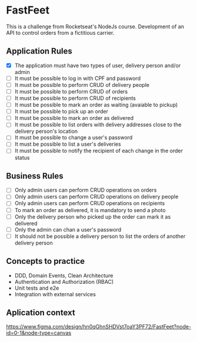 # FastFeet

This is a challenge from Rocketseat's NodeJs course. Development of an API to control orders from a fictitious carrier.

## Application Rules

- [x] The application must have two types of user, delivery person and/or admin
- [ ] It must be possible to log in with CPF and password
- [ ] It must be possible to perform CRUD of delivery people
- [ ] It must be possible to perform CRUD of orders
- [ ] It must be possible to perform CRUD of recipients
- [ ] It must be possible to mark an order as waiting (avaiable to pickup)
- [ ] It must be possible to pick up an order
- [ ] It must be possible to mark an order as delivered
- [ ] It must be possible to list orders with delivery addresses close to the delivery person's location
- [ ] It must be possible to change a user's password
- [ ] It must be possible to list a user's deliveries
- [ ] It must be possible to notify the recipient of each change in the order status

## Business Rules

- [ ] Only admin users can perform CRUD operations on orders
- [ ] Only admin users can perform CRUD operations on delivery people
- [ ] Only admin users can perform CRUD operations on recipients
- [ ] To mark an order as delivered, it is mandatory to send a photo
- [ ] Only the delivery person who picked up the order can mark it as delivered
- [ ] Only the admin can chan a user's password
- [ ] It should not be possible a delivery person to list the orders of another delivery person

## Concepts to practice

- DDD, Domain Events, Clean Architecture
- Authentication and Authorization (RBAC)
- Unit tests and e2e
- Integration with external services

## Aplication context

https://www.figma.com/design/hn0qGhnSHDVst7oaY3PF72/FastFeet?node-id=0-1&node-type=canvas